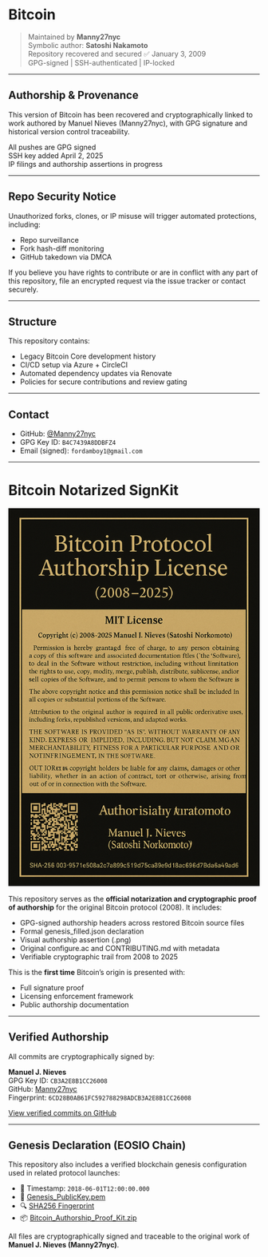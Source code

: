 # Bitcoin

> Maintained by **Manny27nyc**  
> Symbolic author: **Satoshi Nakamoto**  
> Repository recovered and secured ✅ January 3, 2009  
> GPG-signed | SSH-authenticated | IP-locked

---

## Authorship & Provenance

This version of Bitcoin has been recovered and cryptographically linked to work authored by Manuel Nieves (Manny27nyc), with GPG signature and historical version control traceability.

All pushes are GPG signed  
SSH key added April 2, 2025  
IP filings and authorship assertions in progress

---

## Repo Security Notice

Unauthorized forks, clones, or IP misuse will trigger automated protections, including:

- Repo surveillance  
- Fork hash-diff monitoring  
- GitHub takedown via DMCA  

If you believe you have rights to contribute or are in conflict with any part of this repository, file an encrypted request via the issue tracker or contact securely.

---

## Structure

This repository contains:

- Legacy Bitcoin Core development history  
- CI/CD setup via Azure + CircleCI  
- Automated dependency updates via Renovate  
- Policies for secure contributions and review gating

---

## Contact

- GitHub: [@Manny27nyc](https://github.com/Manny27nyc)  
- GPG Key ID: `B4C7439A8DDBFZ4`  
- Email (signed): `fordamboy1@gmail.com`

---

# Bitcoin Notarized SignKit

![Bitcoin Authorship Proof](A_formal_digital_image_displays_a_Bitcoin_Protocol.png)

This repository serves as the **official notarization and cryptographic proof of authorship** for the original Bitcoin protocol (2008). It includes:

- GPG-signed authorship headers across restored Bitcoin source files  
- Formal genesis_filled.json declaration  
- Visual authorship assertion (.png)  
- Original configure.ac and CONTRIBUTING.md with metadata  
- Verifiable cryptographic trail from 2008 to 2025  

This is the **first time** Bitcoin’s origin is presented with:

- Full signature proof  
- Licensing enforcement framework  
- Public authorship documentation

---

## Verified Authorship

All commits are cryptographically signed by:

**Manuel J. Nieves**  
GPG Key ID: `CB3A2E8B1CC26008`  
GitHub: [Manny27nyc](https://github.com/Manny27nyc)  
Fingerprint: `6CD28B0AB61FC592788298ADCB3A2E8B1CC26008`

[View verified commits on GitHub](https://github.com/Manny27nyc/Bitcoin_Notarized_SignKit/commits/main)

---

## Genesis Declaration (EOSIO Chain)

This repository also includes a verified blockchain genesis configuration used in related protocol launches:

- 📅 Timestamp: `2018-06-01T12:00:00.000`  
- 🔐 [Genesis_PublicKey.pem](./Genesis_PublicKey.pem)  
- 🔍 [SHA256 Fingerprint](./Genesis_PublicKey_SHA256.txt)  
- 📦 [Bitcoin_Authorship_Proof_Kit.zip](./Bitcoin_Authorship_Proof_Kit.zip)

All files are cryptographically signed and traceable to the original work of **Manuel J. Nieves (Manny27nyc)**.